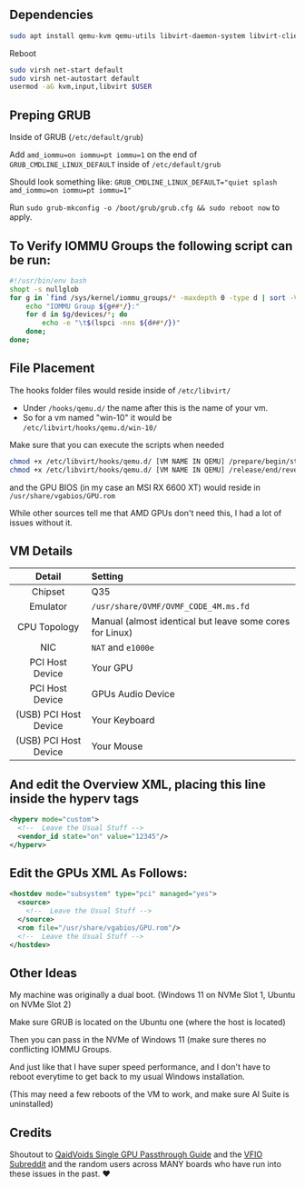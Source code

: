 ## Dependencies


```sh
sudo apt install qemu-kvm qemu-utils libvirt-daemon-system libvirt-clients bridge-utils virt-manager ovmf
```

Reboot

```sh
sudo virsh net-start default
sudo virsh net-autostart default
usermod -aG kvm,input,libvirt $USER
```

## Preping GRUB

Inside of GRUB (`/etc/default/grub`)

Add `amd_iommu=on iommu=pt iommu=1` on the end of `GRUB_CMDLINE_LINUX_DEFAULT` inside of `/etc/default/grub`

Should look something like: `GRUB_CMDLINE_LINUX_DEFAULT="quiet splash amd_iommu=on iommu=pt iommu=1"`

Run `sudo grub-mkconfig -o /boot/grub/grub.cfg && sudo reboot now` to apply.

## To Verify IOMMU Groups the following script can be run:

```sh
#!/usr/bin/env bash
shopt -s nullglob
for g in `find /sys/kernel/iommu_groups/* -maxdepth 0 -type d | sort -V`; do
    echo "IOMMU Group ${g##*/}:"
    for d in $g/devices/*; do
        echo -e "\t$(lspci -nns ${d##*/})"
    done;
done;
```

## File Placement
The hooks folder files would reside inside of `/etc/libvirt/`

- Under `/hooks/qemu.d/` the name after this is the name of your vm. 
- So for a vm named "win-10" it would be `/etc/libvirt/hooks/qemu.d/win-10/`

Make sure that you can execute the scripts when needed

```sh
chmod +x /etc/libvirt/hooks/qemu.d/ [VM NAME IN QEMU] /prepare/begin/start.sh 
chmod +x /etc/libvirt/hooks/qemu.d/ [VM NAME IN QEMU] /release/end/revert.sh
```

and the GPU BIOS (in my case an MSI RX 6600 XT) would reside in `/usr/share/vgabios/GPU.rom`

While other sources tell me that AMD GPUs don't need this, I had a lot of issues without it.

## VM Details

| Detail                | Setting |
|:---------------------:|:----|
| Chipset               | Q35 
| Emulator              | `/usr/share/OVMF/OVMF_CODE_4M.ms.fd` 
| CPU Topology          | Manual (almost identical but leave some cores for Linux) 
| NIC                   | `NAT` and `e1000e` 
| PCI Host Device       | Your GPU 
| PCI Host Device       | GPUs Audio Device 
| (USB) PCI Host Device | Your Keyboard 
| (USB) PCI Host Device | Your Mouse 

## And edit the Overview XML, placing this line inside the hyperv tags
```xml
<hyperv mode="custom">
  <!--  Leave the Usual Stuff -->
  <vendor_id state="on" value="12345"/>
</hyperv>
```

## Edit the GPUs XML As Follows:

```xml
<hostdev mode="subsystem" type="pci" managed="yes">
  <source>
    <!--  Leave the Usual Stuff -->
  </source>
  <rom file="/usr/share/vgabios/GPU.rom"/>
  <!--  Leave the Usual Stuff -->
</hostdev>
```

## Other Ideas

My machine was originally a dual boot. (Windows 11 on NVMe Slot 1, Ubuntu on NVMe Slot 2)

Make sure GRUB is located on the Ubuntu one (where the host is located)

Then you can pass in the NVMe of Windows 11 (make sure theres no conflicting IOMMU Groups.

And just like that I have super speed performance, and I don't have to reboot everytime to get back to my usual Windows installation.

(This may need a few reboots of the VM to work, and make sure AI Suite is uninstalled)

## Credits

Shoutout to [QaidVoids Single GPU Passthrough Guide](https://github.com/QaidVoid/Complete-Single-GPU-Passthrough) and the [VFIO Subreddit](https://reddit.com/r/VFIO) and the random users across MANY boards who have run into these issues in the past. ❤️

